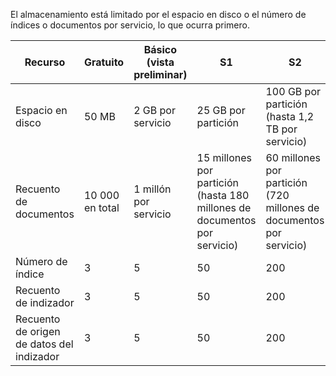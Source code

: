 El almacenamiento está limitado por el espacio en disco o el número de índices o documentos por servicio, lo que ocurra primero.

| Recurso | Gratuito | Básico (vista preliminar) | S1 | S2 |
| --- | --- | --- | --- | --- |
| Espacio en disco |50 MB |2 GB por servicio |25 GB por partición |100 GB por partición (hasta 1,2 TB por servicio) |
| Recuento de documentos |10 000 en total |1 millón por servicio |15 millones por partición (hasta 180 millones de documentos por servicio) |60 millones por partición (720 millones de documentos por servicio) |
| Número de índice |3 |5 |50 |200 |
| Recuento de indizador |3 |5 |50 |200 |
| Recuento de origen de datos del indizador |3 |5 |50 |200 |

<!---HONumber=AcomDC_0601_2016-->